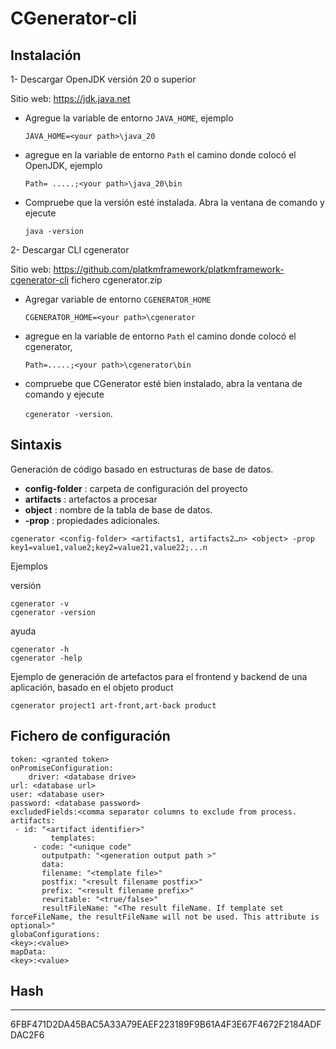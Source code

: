 # CGenerator-cli



## Instalación

1- Descargar OpenJDK versión 20 o superior

Sitio web: https://jdk.java.net

-	Agregue la variable de entorno ```JAVA_HOME```, ejemplo
  
  	```JAVA_HOME=<your path>\java_20```
-	 agregue en la variable de entorno ```Path``` el camino donde colocó el OpenJDK, ejemplo

       ```Path= .....;<your path>\java_20\bin```
-	 Compruebe que la versión esté instalada. Abra la ventana de comando y ejecute

       ```java -version```



2- Descargar CLI cgenerator

Sitio web: https://github.com/platkmframework/platkmframework-cgenerator-cli
fichero cgenerator.zip

-	Agregar variable de entorno ```CGENERATOR_HOME```

  
  	 ```CGENERATOR_HOME=<your path>\cgenerator```
-	 agregue en la variable de entorno ```Path``` el camino donde colocó el cgenerator,

 	 ```Path=.....;<your path>\cgenerator\bin```
-	 compruebe que CGenerator esté bien instalado, abra la ventana de comando y ejecute


 	 ```cgenerator -version```.



## Sintaxis


Generación de código basado en estructuras de base de datos.

- 	**config-folder** : carpeta de configuración del proyecto
-	**artifacts** : artefactos a procesar
-	**object** : nombre de la tabla de base de datos.
-	**-prop** : propiedades adicionales.

```
cgenerator <config-folder> <artifacts1, artifacts2…n> <object> -prop key1=value1,value2;key2=value21,value22;...n
```

Ejemplos

versión
```
cgenerator -v
cgenerator -version
```

ayuda
```
cgenerator -h
cgenerator -help
```

Ejemplo de generación de artefactos para el frontend y backend de una aplicación, basado en el objeto product
```
cgenerator project1 art-front,art-back product
```


## Fichero de configuración
```
token: <granted token>
onPromiseConfiguration:
	driver: <database drive>
url: <database url>
user: <database user>
password: <database password>
excludedFields:<comma separator columns to exclude from process.
artifacts:
 - id: "<artifact identifier>"
  		 templates:
     - code: "<unique code"
       outputpath: "<generation output path >"
       data:
       filename: "<template file>"
       postfix: "<result filename postfix>"
       prefix: "<result filename prefix>"
       rewritable: "<true/false>"
       resultFileName: "<The result fileName. If template set forceFileName, the resultFileName will not be used. This attribute is optional>"
globaConfigurations:
<key>:<value>
mapData:
<key>:<value>
```



 
## Hash
----
6FBF471D2DA45BAC5A33A79EAEF223189F9B61A4F3E67F4672F2184ADFDAC2F6
